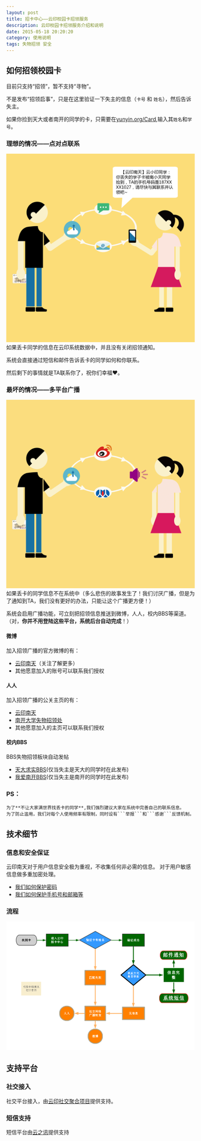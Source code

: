 ```yaml
---
layout: post
title: 招卡中心——云印校园卡招领服务
description: 云印校园卡招领服务介绍和说明
date: 2015-05-18 20:20:20
category: 使用说明
tags: 失物招领 安全
---
```


## 如何招领校园卡

目前只支持“招领”，暂不支持“寻物”。

不是发布“招领启事”，只是在这里验证一下失主的信息（```卡号``` 和 ```姓名```），然后告诉失主。

如果你捡到天大或者南开的同学的卡，只需要在[yunyin.org/Card](http://yunyin.org/Card),输入其```姓名```和```学号```。

### 理想的情况——点对点联系

![直接通知](https://raw.githubusercontent.com/YunYinORG/graph/master/illustration/illustration12.png)
如果丢卡同学的信息在云印系统数据中，并且没有关闭招领通知。

系统会直接通过短信和邮件告诉丢卡的同学如何和你联系。

然后剩下的事情就是TA联系你了，祝你们幸福♥。


### 最坏的情况——多平台广播
![广播通知](https://raw.githubusercontent.com/YunYinORG/graph/master/illustration/illustration22.png)
如果丢卡的同学信息不在系统中（多么悲伤的故事发生了！我们讨厌广播，但是为了通知到TA，我们没有更好的办法，只能让这个广播更方便！）

系统会启用广播功能，可立刻把招领信息推送到微博，人人，校内BBS等渠道。（对，**你并不用登陆这些平台，系统后台自动完成**！）

#### 微博
加入招领广播的官方微博的有：

* [云印南天](http://weibo.com/cloudPrint)（关注了解更多）
* 其他愿意加入的账号可以联系我们授权

#### 人人
加入招领广播的公关主页的有：

* [云印南天](http://page.renren.com/602117408)
* [南开大学失物招领处](http://page.renren.com/601492154)
* 其他愿意加入的主页可以联系我们授权

#### 校内BBS
BBS失物招领板块自动发帖

* [天大求实BBS](http://bbs.tju.edu.cn)(仅当失主是天大的同学时在此发布)
* [我爱南开BBS](http://bbs.nankai.edu.cn)(仅当失主是南开的同学时在此发布)

### PS：
	为了**不让大家满世界找丢卡的同学**,我们强烈建议大家在系统中完善自己的联系信息。
	为了防止滥用，我们对每个人使用频率有限制，同时设有```举报```和```感谢```反馈机制。

## 技术细节

### 信息和安全保证

云印南天对于用户信息安全极为重视，不收集任何非必需的信息。
对于用户敏感信息做多重加密处理。

* [我们如何保护密码](http://www.yunyin.org/pages/how-do-we-encrypt-password.html)
* [我们如何保护手机号和邮箱等](http://www.yunyin.org/pages/how-to-encrypt-phone-and-email.html)

### 流程

![细节流程图](../assets/image/2015-05-18/process.png)


## 支持平台

### 社交接入

社交平台接入，由[云印社交聚合项目](https://github.com/YunYinORG/socail)提供支持。

### 短信支持

短信平台由[云之讯](http://www.ucpaas.com)提供支持